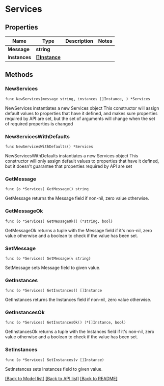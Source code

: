 # Services

## Properties

Name | Type | Description | Notes
------------ | ------------- | ------------- | -------------
**Message** | **string** |  | 
**Instances** | [**[]Instance**](Instance.md) |  | 

## Methods

### NewServices

`func NewServices(message string, instances []Instance, ) *Services`

NewServices instantiates a new Services object
This constructor will assign default values to properties that have it defined,
and makes sure properties required by API are set, but the set of arguments
will change when the set of required properties is changed

### NewServicesWithDefaults

`func NewServicesWithDefaults() *Services`

NewServicesWithDefaults instantiates a new Services object
This constructor will only assign default values to properties that have it defined,
but it doesn't guarantee that properties required by API are set

### GetMessage

`func (o *Services) GetMessage() string`

GetMessage returns the Message field if non-nil, zero value otherwise.

### GetMessageOk

`func (o *Services) GetMessageOk() (*string, bool)`

GetMessageOk returns a tuple with the Message field if it's non-nil, zero value otherwise
and a boolean to check if the value has been set.

### SetMessage

`func (o *Services) SetMessage(v string)`

SetMessage sets Message field to given value.


### GetInstances

`func (o *Services) GetInstances() []Instance`

GetInstances returns the Instances field if non-nil, zero value otherwise.

### GetInstancesOk

`func (o *Services) GetInstancesOk() (*[]Instance, bool)`

GetInstancesOk returns a tuple with the Instances field if it's non-nil, zero value otherwise
and a boolean to check if the value has been set.

### SetInstances

`func (o *Services) SetInstances(v []Instance)`

SetInstances sets Instances field to given value.



[[Back to Model list]](../README.md#documentation-for-models) [[Back to API list]](../README.md#documentation-for-api-endpoints) [[Back to README]](../README.md)


